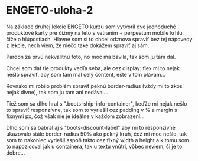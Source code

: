 # ENGETO-uloha-2

Na základe druhej lekcie ENGETO kurzu som vytvoril dve jednoduché produktové karty pre čižmy na leto s vetraním + perpeetum mobile krhlu, čiže o hlúpostiach. Hlavne som si to chcel odznova spraviť bez tej nápovedy z lekcie, nech viem, že niečo také dokážem spraviť aj sám. 

Pardon za prvú nekvalitnú foto, no moc ma bavila, tak som ju tam dal. 

Chcel som dať tie produkty vedľa seba, ale cez display: flex mi to nejak nešlo spraviť, aby som tam mal celý content, ešte v tom plávam... 

Rovnako mi robilo problém spraviť peknú border-radius (vždy mi to zkosí nejak divne), tak som ju tam ani nedával... 

Tiež som sa dlho hral s ".boots-ship-info-container", keďže mi nejak nešlo to spraviť responzívne, tak som to vyriešil cez padding v % a margin s fixnými px, čož však nie je ideálne v každom zobrazení...

Dlho som sa babral aj s "boots-discount-label" aby mi to responzívne ukazovalo stále border-radius 50% ako pekný kruh, čož mi moc nešlo, tak som to nakoniec vyriešil aspoň takto cez fixný width a height a k tomu som to napozicoval jak u containera, tak u textu vnútri, vôbec neviem, či je to dobre...
